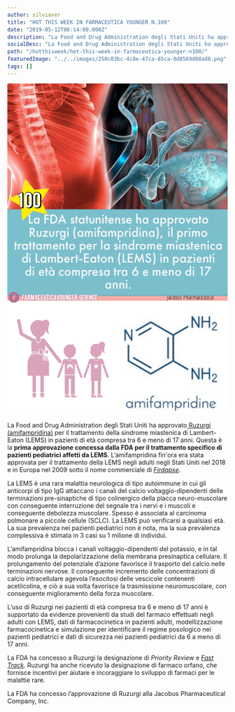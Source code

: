 ```yaml
---
author: silviaver
title: "HOT THIS WEEK IN FARMACEUTICA YOUNGER N.100"
date: "2019-05-12T06:14:00.000Z"
description: "La Food and Drug Administration degli Stati Uniti ha approvato Ruzurgi (amifampridina) per il trattamento della sindrome miastenica di Lambert-Eaton (LEMS) in pazienti di età compresa tra 6 e meno di 17 anni. Questa è la prima approvazione concessa dalla FDA per il trattamento specifico di pazienti pediatrici affetti da LEMS. L’amifampridina fin'ora era stata approvata per il trattamento della LEMS negli adulti negli Stati Uniti nel 2018 e in Europa nel 2009 sotto il nome commerciale di Firdapse."
socialDesc: "La Food and Drug Administration degli Stati Uniti ha approvato Ruzurgi (amifampridina) per il trattamento della sindrome miastenica di Lambert-Eaton (LEMS) in pazienti di età compresa tra 6 e meno di 17 anni. Questa è la prima approvazione concessa dalla FDA per il trattamento specifico di pazienti pediatrici affetti da LEMS. L’amifampridina fin'ora era stata approvata per il trattamento della LEMS negli adulti negli Stati Uniti nel 2018 e in Europa nel 2009 sotto il nome commerciale di Firdapse."
path: "/hotthisweek/hot-this-week-in-farmaceutica-younger-n100/"
featuredImage: "../../images/250c03bc-4c8e-47ca-85ca-0d8569d08ad8.png"
tags: []
---
```


![](../../images/250c03bc-4c8e-47ca-85ca-0d8569d08ad8.png)

La Food and Drug Administration degli Stati Uniti ha approvato[ Ruzurgi (amifampridina)](https://www.fda.gov/news-events/press-announcements/fda-approves-first-treatment-children-lambert-eaton-myasthenic-syndrome-rare-autoimmune-disorder) per il trattamento della sindrome miastenica di Lambert-Eaton (LEMS) in pazienti di età compresa tra 6 e meno di 17 anni. Questa è la **prima approvazione concessa dalla FDA per il trattamento specifico di pazienti pediatrici affetti da LEMS**. L’amifampridina fin'ora era stata approvata per il trattamento della LEMS negli adulti negli Stati Uniti nel 2018 e in Europa nel 2009 sotto il nome commerciale di [_Firdapse_](https://www.farmaceuticayounger.science/hotthisweek/hot-this-week-in-farmaceutica-younger-n.78/).

La LEMS è una rara malattia neurologica di tipo autoimmune in cui gli anticorpi di tipo IgG attaccano i canali del calcio voltaggio-dipendenti delle terminazioni pre-sinaptiche di tipo colinergico della placca neuro-muscolare con conseguente interruzione del segnale tra i nervi e i muscoli e conseguente debolezza muscolare. Spesso è associata al carcinoma polmonare a piccole cellule (SCLC). La LEMS può verificarsi a qualsiasi età. La sua prevalenza nei pazienti pediatrici non è nota, ma la sua prevalenza complessiva è stimata in 3 casi su 1 milione di individui.

L’amifampridina blocca i canali voltaggio-dipendenti del potassio, e in tal modo prolunga la depolarizzazione della membrana presinaptica cellulare. Il prolungamento del potenziale d’azione
favorisce il trasporto del calcio nelle terminazioni nervose. Il conseguente incremento delle concentrazioni di calcio intracellulare agevola l’esocitosi delle vescicole contenenti acetilcolina, e ciò a sua volta favorisce la trasmissione neuromuscolare, con conseguente miglioramento della forza muscolare.

L’uso di Ruzurgi nei pazienti di età compresa tra 6 e meno di 17 anni è supportato da evidenze provenienti da studi del farmaco effettuati negli adulti con LEMS, dati di farmacocinetica in pazienti adulti, modellizzazione farmacocinetica e simulazione per identificare il regime posologico nei pazienti pediatrici e dati di sicurezza nei pazienti pediatrici da 6 a meno di 17 anni.

La FDA ha concesso a Ruzurgi la designazione di _Priority Review_ e [_Fast Track_](https://www.farmaceuticayounger.science/blog/2019/05/fast-track/). Ruzurgi ha anche ricevuto la designazione di farmaco orfano, che fornisce incentivi per aiutare e incoraggiare lo sviluppo di farmaci per le malattie rare.

La FDA ha concesso l’approvazione di Ruzurgi alla Jacobus Pharmaceutical Company, Inc.
